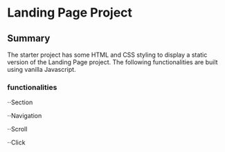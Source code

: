 # Landing Page Project

## Summary

The starter project has some HTML and CSS styling to display a static version of the Landing Page project. The following functionalities are built using vanilla Javascript.

### functionalities

⋅⋅Section

⋅⋅Navigation

⋅⋅Scroll

⋅⋅Click
